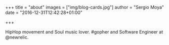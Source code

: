 +++
title = "about"
images = ["img/blog-cards.jpg"]
author = "Sergio Moya"
date = "2016-12-31T12:42:28+01:00"

+++

HipHop movement and Soul music lover. 
#gopher and Software Engineer at @newrelic.
